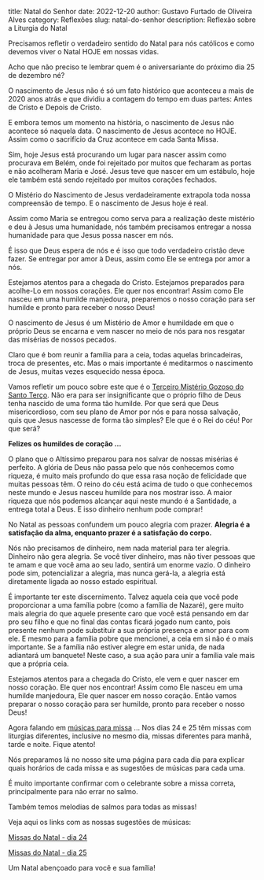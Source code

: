 title: Natal do Senhor
date: 2022-12-20
author: Gustavo Furtado de Oliveira Alves
category: Reflexões
slug: natal-do-senhor
description: Reflexão sobre a Liturgia do Natal


Precisamos refletir o verdadeiro sentido do Natal para nós católicos e como devemos viver o Natal HOJE em nossas vidas.

Acho que não preciso te lembrar quem é o aniversariante do próximo dia 25 de dezembro né?

O nascimento de Jesus não é só um fato histórico que aconteceu a mais de 2020 anos atrás e que dividiu a contagem do tempo em duas partes: 
Antes de Cristo e Depois de Cristo.

E embora temos um momento na história, o nascimento de Jesus não acontece só naquela data. O nascimento de Jesus acontece no HOJE. 
Assim como o sacrifício da Cruz acontece em cada Santa Missa.

Sim, hoje Jesus está procurando um lugar para nascer assim como procurava em Belém, 
onde foi rejeitado por muitos que fecharam as portas e não acolheram Maria e José. 
Jesus teve que nascer em um estábulo, hoje ele também está sendo rejeitado por muitos corações fechados.

O Mistério do Nascimento de Jesus verdadeiramente extrapola toda nossa compreensão de tempo. E o nascimento de Jesus hoje é real.

Assim como Maria se entregou como serva para a realização deste mistério e deu à Jesus uma humanidade, nós também precisamos entregar
a nossa humanidade para que Jesus possa nascer em nós.

É isso que Deus espera de nós e é isso que todo verdadeiro cristão deve fazer. 
Se entregar por amor à Deus, assim como Ele se entrega por amor a nós.

Estejamos atentos para a chegada do Cristo. Estejamos preparados para acolhe-Lo em nossos corações. 
Ele quer nos encontrar! Assim como Ele nasceu em uma humilde manjedoura, 
preparemos o nosso coração para ser humilde e pronto para receber o nosso Deus!

O nascimento de Jesus é um Mistério de Amor e humildade em que o próprio Deus se encarna e vem nascer no meio de nós 
para nos resgatar das misérias de nossos pecados.

Claro que é bom reunir a família para a ceia, todas aquelas brincadeiras, troca de presentes, etc. 
Mas o mais importante é meditarmos o nascimento de Jesus, muitas vezes esquecido nessa época.

Vamos refletir um pouco sobre este que é o [Terceiro Mistério Gozoso do Santo Terço](http://blog.musicasparamissa.com.br/o-instrumento-mais-importante-musico-catolico.html). 
Não era para ser insignificante que o próprio filho de Deus tenha nascido de uma forma tão humilde. 
Por que será que Deus misericordioso, com seu plano de Amor por nós e para nossa salvação, quis que Jesus nascesse de forma tão simples? 
Ele que é o Rei do céu! Por que será?

__Felizes os humildes de coração ...__

O plano que o Altíssimo preparou para nos salvar de nossas misérias é perfeito. 
A glória de Deus não passa pelo que nós conhecemos como riqueza, é muito mais profundo do que essa rasa noção de felicidade que muitas pessoas têm. 
O reino do céu está acima de tudo o que conhecemos neste mundo e Jesus nasceu humilde para nos mostrar isso. 
A maior riqueza que nós podemos alcançar aqui neste mundo é a Santidade, a entrega total a Deus. E isso dinheiro nenhum pode comprar!

No Natal as pessoas confundem um pouco alegria com prazer. **Alegria é a satisfação da alma, enquanto prazer é a satisfação do corpo.**

Nós não precisamos de dinheiro, nem nada material para ter alegria. Dinheiro não gera alegria. 
Se você tiver dinheiro, mas não tiver pessoas que te amam e que você ama ao seu lado, sentirá um enorme vazio.
O dinheiro pode sim, potencializar a alegria, mas nunca gerá-la, a alegria está diretamente ligada ao nosso estado espiritual.

É importante ter este discernimento. Talvez aquela ceia que você pode proporcionar a uma família pobre (como a família de Nazaré), 
gere muito mais alegria do que aquele presente caro que você está pensando em dar pro seu filho e que no final das contas ficará jogado num canto, 
pois presente nenhum pode substituir a sua própria presença e amor para com ele. 
E mesmo para a família pobre que mencionei, a ceia em si não é o mais importante. 
Se a família não estiver alegre em estar unida, de nada adiantará um banquete! 
Neste caso, a sua ação para unir a família vale mais que a própria ceia.

Estejamos atentos para a chegada do Cristo, ele vem e quer nascer em nosso coração. Ele quer nos encontrar! 
Assim como Ele nasceu em uma humilde manjedoura, Ele quer nascer em nosso coração. 
Então vamos preparar o nosso coração para ser humilde, pronto para receber o nosso Deus!

Agora falando em [músicas para missa](http://www.musicasparamissa.com.br/) ... Nos dias 24 e 25 têm missas com liturgias diferentes, inclusive no mesmo dia, 
missas diferentes para manhã, tarde e noite. Fique atento!

Nós preparamos lá no nosso site uma página para cada dia para explicar quais horários de cada missa e as sugestões de músicas para cada uma.

É muito importante confirmar com o celebrante sobre a missa correta, principalmente para não errar no salmo.

Também temos melodias de salmos para todas as missas!

Veja aqui os links com as nossas sugestões de músicas:

[Missas do Natal - dia 24](http://www.musicasparamissa.com.br/sugestoes-para/missas-do-natal-dia-24/)

[Missas do Natal - dia 25](http://www.musicasparamissa.com.br/sugestoes-para/missas-do-natal-dia-25/)

Um Natal abençoado para você e sua família!

